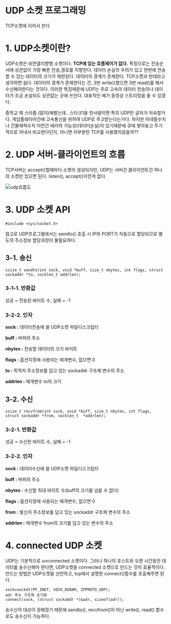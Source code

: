 # UDP 소켓 프로그래밍
TCP소켓에 이어서 쓴다

# 1. UDP소켓이란?
UDP소켓은 비연결지향형 소켓이다. **TCP에 있는 흐름제어가 없다.** 특징으로는 전송순서에 상관없이 가장 빠른 전송,경로를 지향한다. 데이터 손실의 우려가 있고 한번에 전송할 수 있는 데이터의 크기가 제한된다. 데이터의 경계가 존재한다. TCP소켓과 반대라고 생각하면 쉽다. 데이터의 경계가 존재한다는 건, 3번 write()했으면 3번 read()를 해서 수신해야한다는 것이다. 이러한 특징때문에 UDP는 주로 고속의 데이터 전송이나 데이터가 조금 손실되도 상관없는 곳에 쓰인다. 대표적인 예가 동영상 스트리밍을 들 수 있겠다.

중학교 때 스타좀 (많이)해봤는데.. 스타크1을 한사람이면 특히 UDP란 글자가 익숙할거다. 게임플레이어간에 고속통신을 위하여 UDP로 주고받는다는거다. 하지만 미네랄수치나 건물체력수치 이런건 에러의 가능성(데이터손실)이 있기때문에 큐에 쌓아놓고 주기적으로 꺼내서 비교한다던지, 아니면 이부분만 TCP를 사용했지않을까??

# 2. UDP 서버-클라이언트의 흐름
TCP서버는 accept()할때마다 소켓이 생성되지만, UDP는 서버건 클라이언트건 하나의 소켓만 있으면 된다. listen(), accept()이런게 없다.

![udp흐름도](http://img1.daumcdn.net/thumb/R1920x0/?fname=http%3A%2F%2Fcfile21.uf.tistory.com%2Fimage%2F2564D74C58D8F398281AE3)

# 3. UDP 소켓 API

`#include <sys/socket.h>`

참고로 UDP프로그램에서는 sendto() 호출 시 IP와 PORT가 자동으로 할당되므로 별도의 주소정보 할당과정이 불필요하다.

## 3-1. 송신
`ssize_t sendto(int sock, void *buff, size_t nbytes, int flags, struct sockaddr *to, socklen_t addrlen);`

### 3-1-1. 반환값
성공 = 전송된 바이트 수, 실패 = -1

### 3-2-2. 인자
**sock :** 데이터전송에 쓸 UDP소켓 파일디스크립터

**buff :** 버퍼의 주소

**nbytes :** 전송할 데이터의 크기 바이트

**flags :** 옵션지정에 사용되는 매개변수, 없으면 0

**to :** 목적지 주소정보를 담고 있는 sockaddr 구조체 변수의 주소

**addrlen :** 매개변수 to의 크기

## 3-2. 수신
`ssize_t recvfrom(int sock, void *buff, size_t nbytes, int flags, struct sockaddr *from, socklen_t  *addrlen);`

### 3-2-1. 반환값
성공 = 수신한 바이트 수, 실패 = -1

### 3-2-2. 인자
**sock :** 데이터수신에 쓸 UDP소켓 파일디스크립터

**buff :** 버퍼의 주소

**nbytes :** 수신할 최대 바이트 수(buff의 크기를 넘을 수 없다)

**flags :** 옵션지정에 사용되는 매개변수, 없으면 0

**from :** 발신지 주소정보를 담고 있는 sockaddr 구조체 변수의 주소

**addrlen :** 매개변수 from의 크기를 담고 있는 변수의 주소

# 4. connected UDP 소켓
UDP는 기본적으로 unconnected 소켓이다. 그러나 하나의 호스트와 오랜 시간동안 데이터를 송수신해야 한다면, UDP소켓을 connected 소켓으로 만드는 것이 효율적이다. 만드는 방법은 UDP소켓을 선언하고, tcp에서 설명한 connect()함수를 호출해주면 된다.

	sock=socket(PF_INET, SOCK_DGRAM, IPPROTO_UDP);
	adr 주소 구조체 초기화
	connect(sock, (struct sockaddr *)&adr, sizeof(adr));

송수신의 대상이 정해졌기 때문에 sendto(), recvfrom()이 아닌 write(), read() 함수로도 송수신이 가능하다.